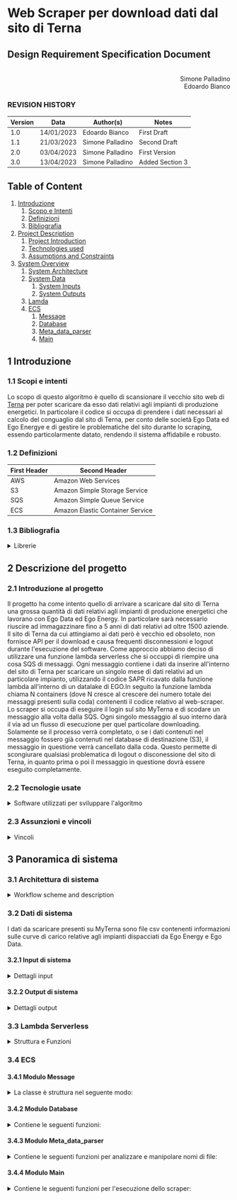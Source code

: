 # Web Scraper per download dati dal sito di Terna

## Design Requirement Specification Document


<div align='right'> <br> Simone Palladino <br> Edoardo Bianco  </div>

### REVISION HISTORY

Version | Data | Author(s)| Notes
---------|------|--------|------
1.0 | 14/01/2023 | Edoardo Bianco | First Draft
1.1 | 21/03/2023 | Simone Palladino | Second Draft
2.0 | 03/04/2023 | Simone Palladino | First Version
3.0 | 13/04/2023 | Simone Palladino | Added Section 3 

## Table of Content

1. [Introduzione](#intro)
    1. [Scopo e Intenti](#purpose)  
    2. [Definizioni](#def)
    3. [Bibliografia](#biblio)
2. [Project Description](#description)
    1. [Project Introduction](#project-intro)
    2. [Technologies used](#tech)
    3. [Assumptions and Constraints](#constraints)
3. [System Overview](#system-overview)
    1. [System Architecture](#architecture)
    2. [System Data](#data)
        1. [System Inputs](#inputs)
        2. [System Outputs](#outputs)
    3. [Lamda](#lambda)
    4. [ECS](#ecs)
        1. [Message](#message)
        2. [Database](#database)
        3. [Meta_data_parser](#meta_data_parser)
        4. [Main](#main)

##  <a name="intro"></a>  1 Introduzione
    
### 1.1 Scopi e intenti
Lo scopo di questo algoritmo è quello di scansionare il vecchio sito web di [Terna](https://myterna.terna.it/portal/portal/myterna) per poter scaricare da esso dati relativi agli impianti di produzione energetici.
In particolare il codice si occupa di prendere i dati necessari al calcolo del conguaglio dal sito di Terna, per conto delle società Ego Data ed Ego Energye e di gestire le problematiche del sito durante lo scraping, essendo particolarmente datato, rendendo il sistema affidabile e robusto. 
<a name="purpose"></a> 


### <a name="def"></a> 1.2 Definizioni 
| First Header  | Second Header |
| ------------- | ------------- |
| AWS  | Amazon Web Services  |
| S3  | Amazon Simple Storage Service  |
| SQS | Amazon Simple Queue Service  |
| ECS | Amazon Elastic Container Service  |
    


###  1.3 Bibliografia
<details> 
<summary> Librerie
</summary>
    <ul>
    <li><a href="https://boto3.amazonaws.com/v1/documentation/api/latest/index.html">API per lavorare con i servizi di AWS</a></li>
    <li><a href="https://pypi.org/project/watchdog/">Watchdog che fornisce API per il monitoring dei file systems</a></li>
    <li><a href="https://www.selenium.dev/documentation/webdriver/ ">Selenium</a></li>
    <li><a href="https://aws.amazon.com/it/sqs/">Amazon SQS per il servizio di code fornito da Amazon</a></li>
    <li><a href="https://aws.amazon.com/it/ecs/">Amazon ECS per il servizio di container di Amazon</a></li>
    <li><a href="https://aws.amazon.com/it/s3/">Amazon S3 per il servizio di storing di Amazon</a></li>
    <li><a href="https://docs.python.org/3/library/os.html"> Python OS</a></li>
    <li><a href="https://docs.python.org/3/library/re.html">Python Regex</a></li>
    <li><a href="https://docs.python.org/3/library/datetime.html">Python Datetime</a></li>
    <li><a href="https://dateutil.readthedocs.io/en/stable/relativedelta.html">Python Relativedelta</a></li>
    <li><a href="https://docs.python.org/3/library/time.html">Python Time</a></li>
    </ul>
    
</details>
<a name="biblio"></a>

## <a name="description"></a> 2 Descrizione del progetto

### 2.1 Introduzione al progetto
Il progetto ha come intento quello di arrivare a scaricare dal sito di Terna una grossa quantità di dati relativi agli impianti di produzione energetici che lavorano con Ego Data ed Ego Energy. In particolare sarà necessario riuscire ad immagazzinare fino a 5 anni di dati relativi ad oltre 1500 aziende. Il sito di Terna da cui attingiamo ai dati però è vecchio ed obsoleto, non fornisce API per il download e causa frequenti disconnessioni e logout durante l'esecuzione del software. Come approccio abbiamo deciso di utilizzare una funzione lambda serverless che si occuppi di riempire una cosa SQS di messaggi. Ogni messaggio contiene i dati da inserire all'interno del sito di Terna per scaricare un singolo mese di dati relativi ad un particolare impianto, utilizzando il codice SAPR ricavato dalla funzione lambda all'interno di un datalake di EGO.In seguito la funzione lambda chiama N containers (dove N cresce al crescere dei numero totale dei messaggi presenti sulla coda) contenenti il codice relativo al web-scraper. Lo scraper si occupa di eseguire il login sul sito MyTerna e di scodare un messaggio alla volta dalla SQS. Ogni singolo messaggio al suo interno darà il via ad un flusso di esecuzione per quel particolare downloading. Solamente se il processo verrà completato, o se i dati contenuti nel messaggio fossero già contenuti nel database di destinazione (S3), il messaggio in questione verrà cancellato dalla coda. Questo permette di scongiurare qualsiasi problematica di logout o disconessione del sito di Terna, in quanto prima o poi il messaggio in questione dovrà essere eseguito completamente.
<a name="project-intro"></a>

### <a name="tech"></a> 2.2 Tecnologie usate

<details> 
    <summary>Software utilizzati per sviluppare l'algoritmo </summary>
    <ul>
    <li><a href="https://www.python.org/">Python 3.9</a></li>
    <li><a href="https://www.selenium.dev/documentation/webdriver/ ">Selenium</a></li>
    <li><a href="https://aws.amazon.com/it/sqs/">Amazon SQS per il servizio di code fornito da Amazon</a></li>
    <li><a href="https://aws.amazon.com/it/ecs/">Amazon ECS per il servizio di container di Amazon</a></li>
    <li><a href="https://aws.amazon.com/it/s3/">Amazon S3 per il servizio di storing di Amazon</a></li>
    <li><a href="https://aws.amazon.com/it/rds/">Amazon RDS per il servizio di RDBMS di Amazon</a></li>
    </ul>
</details>

### <a name="constraints"></a> 2.3 Assunzioni e vincoli
<details> 
    <summary> Vincoli </summary>
    <ul>
        <li><p>Al termine dell'esecuzione devono essere NECESSARIAMENTE scaricati tutti i dati presenti nella SQS</p></li>
        <li><p>L'esecuzione totale deve durare NON OLTRE 18 ore </p></li>
        </ul>
</details>

## <a name="system-overview"></a>  3 Panoramica di sistema

### <a name="architecture"></a>  3.1 Architettura di sistema
<details>
  <summary>Workflow scheme and description</summary>

 ![Uml](img/uml.png)

   

    
  ### Description
    
  #### Lambda
  Quando la Lambda viene eseguita viene fatto un controllo sul parametro dato in input chiamato **fill_queue**:
    
  * se *fill_queue* è **True**, la Lambda si occuperà anche di riempire la SQS con le informazioni riguardanti i dati che lo scraper dovrà scaricare su MyTerna. Per farlo la Lambda controlla un altro parametro dato in input chiamato **historical**:
    * se *historical* è **True**, i messaggi caricati sulla SQS faranno riferimento a dati fino a 5 anni indietro rispetto
    * se *historical* è **False**, i messaggi caricati sulla SQS faranno riferimento a dati risalenti al mese scorso rispetto all'esecuzione
  * se *fill_queue* è **False**, la Lambda chiamerà direttamente i container ECS contenenti lo scraper
    
   Infine, la Lambda si occupa di chiamare N ECS contenenti il web-scraper, dove N è in relazione al numero di messaggi presenti nella SQS.
    
   #### ECS
   Quando un container viene chiamato, fa una query al RDS per ottene le credenziali di accesso al portale MyTerna e ne esegue il login. In seguito si collega alla SQS e inizia a scodare un messaggio alla volta. Per ogni messaggio, chiama una funzione che si occupa di cercare su MyTerna i dati relativi all'impianto contenuto nel messaggio, per poi scaricarli e caricarli su S3. Il messaggio viene eliminato dalla SQS solamente se l'intera operazione viene eseguita con successo.
    
    
</details>
    




### <a name="data"></a>  3.2 Dati di sistema
I dati da scaricare presenti su MyTerna sono file csv contenenti informazioni sulle curve di carico relative agli impianti dispacciati da Ego Energy e Ego Data.

#### <a name="inputs"></a>  3.2.1 Input di sistema
<details> 
    <summary> Dettagli input
    </summary>
    
### Input Lambda
    
* **Company**: Stringa contenente il nome della compagnia che dispaccia gli impianti di cui vogliamo scaricare le curve di carico. "Ego Data" o "Ego Energy"
* **Historical** : Booleano che indica a True se vogliamo eseguire una run storica, quindi su un arco temporale degli ultimi 5 anni, oppure a False se vogliamo eseguire una run mensile, quindi cercare solamente i dati relativi al mese precedente rispetto all'esecuzione.
* **QueueName** : Stringa contenente il nome della SQS 
* **DestinationBucket** : Stringa contenente il nome del bucket S3
* **FillQueue** : Booleano che indica se la Lambda deve riempire la SQS.
    
### Input ECS
 
* **Company**: Stringa contenente il nome della compagnia che dispaccia gli impianti di cui vogliamo scaricare le curve di carico. "Ego Data" o "Ego Energy"
* **Destination_bucket** : Bucket S3 su dove caricare i files scaricati da MyTerna
* **Queue_name** : Coda SQS contenente i metadati sui files da scaricare
    
</details>

#### <a name="outputs"></a>  3.2.2 Output di sistema
<details> 
    <summary> Dettagli output
    </summary>
    
L'output del sistema si trova nel bucket di destinazione S3 presente su Amazon, organizzato per compagnia, anno e mese. Ogni file caricato viene rinominato con dati relativi all'impianto, alla data di pubblicazione e alla versione del dato.
    
![output1](https://user-images.githubusercontent.com/101431140/227618026-bf6d0848-de78-426e-b9fb-6984fb038797.png)
    
![output1](https://user-images.githubusercontent.com/101431140/227618680-27b121d0-88e4-4a4b-9991-9ac571955ba8.png)
    
Inoltre, il sistema stampa continuamente logs relativi alle azioni dello scraper. Questi logs possono essere ispezionati anche in tempo reale sul servizio di CloudWatch fornito da AWS
    
![image](https://user-images.githubusercontent.com/101431140/227621725-6623525e-add3-4ddd-8ae2-0d71c8a9510c.png)
</details>
    


### <a name="lambda"></a>  3.3 Lambda Serverless
<details>  
    <summary> Struttura e Funzioni </summary> 
   
``` def make_monthly_queue_list(plant_list: List[tuple], year: str, month: str, historical: bool) -> List[Message]:```

* Crea un elenco di oggetti Messaggio per ogni impianto dell'elenco_impianti fornito per l'anno e il mese specificati.
* Il flag storico determina se i messaggi derivano da una esecuzione storica o mensile.
* Restituisce l'elenco di oggetti Messaggio.

``` def get_queue_url(aws_account_id: str, aws_region: str, queue_name: str) -> str:```

* Recupera l'URL di una coda SQS con il queue_name specificato nella aws_region e nell'aws_account_id indicati.
* Restituisce l'URL della coda come stringa.
    
``` def send_to_queue(queue_url: str, msg_list: List[Message]):```

* Invia un elenco di oggetti Messaggio alla coda SQS specificata da queue_url.
* Utilizza l'SDK AWS per inviare i messaggi alla coda.
* Se si verifica un errore durante l'invio di un messaggio, questo viene registrato come errore. Altrimenti, il messaggio riuscito viene registrato come info.

``` def run_fargate_tasks(company: str, historical: bool, aws_region: str, environment: str, queue_name: str, destination_bucket: str, count: int) -> dict:```

* Esegue la task Fargate su AWS ECS invocando il container contenente il codice relativo allo scraper.
* Il parametro company specifica l'azienda per cui vengono eseguiti i task.
* Il flag storico determina se l'esecuzione è storica o mensila.
* Il parametro aws_region specifica la regione AWS in cui devono essere eseguiti i task.
* Il parametro environment specifica l'ambiente per i task.
* Il parametro queue_name specifica il nome della coda SQS a cui inviare i messaggi.
* Il parametro destination_bucket specifica il nome del bucket S3 per la memorizzazione dei risultati.
* Il parametro count specifica il numero di container da invocare.
* Restituisce la risposta dell'API ECS come dizionario.
    
``` def run(company: str, historical: bool, aws_region: str, queue_url: str, bucket_name: str, fill_queue: bool, count: int = 1):```

* Recupera da un database un elenco di impianti per l'azienda specificata.
* Se fill_queue è True, genera oggetti Message per ogni impianto e li invia al queue_url specificato.
* Richiama la funzione run_fargate_tasks per eseguire i task di Fargate con i parametri forniti.
    
``` def input_parser(event) -> Tupla[bool, str, str, bool, str, str, str]:```

* Analizza l'evento in ingresso fornito dal servizio AWS ed estrae i parametri richiesti per l'esecuzione dei task.
* Restituisce una tupla contenente i parametri analizzati: historical, company, destination_bucket, fill_queue, regione, ambiente, queue_url.

``` def handler(event, context) -> dict:```

* Il punto di ingresso principale del modulo. Viene attivato da un evento e orchestra l'esecuzione della Lambda.
* Richiama la funzione input_parser per analizzare l'evento ed estrarre i parametri richiesti.
* Richiama la funzione run per eseguire il riempimento della coda e l'esecuzione del container.
* Restituisce una risposta che indica il successo dell'esecuzione.   
</details>
    
    
### <a name="ecs"></a>  3.4 ECS
    
#### <a name="message"></a>  3.4.1 Modulo Message
<details> 
 <summary> La classe è struttura nel seguente modo: </summary>
    
![MessageUML](img/Message.png)
    
La classe Message ha i seguenti **attributi**:

* **year**: str: una stringa che rappresenta l'anno del messaggio.
* **month**: str: una stringa che rappresenta il mese del messaggio.
* **sapr**: str: una stringa che rappresenta la proprietà SAPR del messaggio.
* **relevant**: bool: un valore booleano che indica se il messaggio è rilevante o meno.
* ****historical**: bool: un valore booleano che indica se il messaggio è storico o non storico.
    
La classe Message ha anche i seguenti **metodi**:

* **to_json()** -> str: converte l'oggetto Message in una stringa JSON.
* **from_json(jobj: str)** -> Message: converte una stringa JSON in un oggetto Message.

La classe Message è inoltre decorata con @dataclass(frozen=True) per rendere l'oggetto **immutabile**.
</details> 
    
#### <a name="database"></a>  3.4.2 Modulo Database
 <details> 
 <summary> Contiene le seguenti funzioni: </summary>
    
``` def get_aws_param(): ```
    
*  restituisce una tupla contenente i parametri di configurazione AWS ottenuti da una funzione esterna

``` def get_db_connection(host: str, database: str, username: str, password: str) -> connection```
* restituisce una connessione al database PostgreSQL utilizzando i parametri specificati.

``` def execute_query(connection, query) -> result ```
* esegue una query sul database utilizzando la connessione fornita e restituisce il risultato

``` def get_plants(company: str) -> plants ```
* esegue una query per ottenere gli impianti corrispondenti alla società specificata

``` def get_downloaded_files(anno: int, mese: int, tipologia: str, dispacciato_da: str) -> set: ```
* esegue una query per ottenere i nomi dei file scaricati corrispondenti ai criteri specificati

``` def write_measure(nome_file: str, anno: int, mese: int, tipologia: str, sapr: str, codice_up: str, codice_psv: str, vers: str, validazione: str, dispacciato_da: str) ```
* inserisce una riga nella tabella "downloaded_measure_files" del database con i valori specificati
</details> 
    
#### <a name="meta_data_parser"></a>  3.4.3 Modulo Meta_data_parser
 <details> 
 <summary> Contiene le seguenti funzioni per analizzare e manipolare nomi di file: </summary>
    
``` def parse(file_name): ```
* analizza il nome di un file e restituisce un dizionario con le informazioni estratte dal nome del file.
    
``` def file_name(parsed): ```
* costruisce il nome del file a partire da un dizionario parsed.
    
``` def date(parsed): ```
* estrae l'anno e il mese dalla data presente nel dizionario parsed.
    
``` def path(parsed): ```
* restituisce il percorso della directory del file dal dizionario parsed.
    
``` def full_path(parsed):```
* restituisce il percorso completo del file, inclusa la directory, a partire dal dizionario parsed.
    
``` def is_relevant(parsed):```
*  determina se il file è rilevante in base alla proprietà "plant" nel dizionario parsed.
    
``` def plant(parsed):```
* restituisce il valore della proprietà "plant" dal dizionario parsed.
    
``` def x(parsed):```
* restituisce il valore della proprietà "x" dal dizionario parsed.
    
``` def power_type(parsed):```
* estrae il tipo di alimentazione dalla proprietà "x" nel dizionario parsed.
    
``` def pretty_power_type(parsed):```
* restituisce una versione più leggibile del tipo di alimentazione estratto da power_type(parsed).
    
``` def is_withdrawal(parsed):```
* determina se il tipo di alimentazione è un prelievo.
    
``` def is_injection(parsed):```
* determina se il tipo di alimentazione è un'immissione.
    
``` def sapr(parsed):```
* estrae il codice SAPR dalla proprietà "rup" nel dizionario parsed.
    
``` def section(parsed):```
* estrae il numero di sezione dalla proprietà "x" nel dizionario parsed.
    
``` def rup(parsed):```
* restituisce il valore della proprietà "rup" dal dizionario parsed.
    
``` def unit(parsed):```
* restituisce il valore della proprietà "rup" come unità se non è presente il codice SAPR nel dizionario parsed.
    
``` def version(parsed):```
* restituisce il numero di versione come intero dal dizionario parsed.
 </details> 
    
    
#### <a name="main"></a>  3.4.4 Modulo Main
 <details> 
 <summary> Contiene le seguenti funzioni per l'esecuzione dello scraper: </summary>

``` def get_login_credentials(environment)```
* Recupera le credenziali di accesso per un ambiente specifico da un archivio di parametri 
     
``` def on_moved(filename, local_path, destination_bucket, s3_client):```
* Carica un file su un bucket S3 dopo che è stato scaricato.

     
``` def get_driver_options(local_path):```
* Imposta le opzioni per il driver web di Selenium, compresa la disabilitazione di JavaScript e la configurazione delle preferenze di download.
     
``` def wait_element(driver, by, element_id):```
* Attende che un elemento sia presente in una pagina web, aggiornando la pagina o tentando di effettuare il login, se necessario.
     
``` def login(company, user_id, password, local_path):```
*  Tenta di accedere a un sito web utilizzando le credenziali fornite
     
``` def create_file_name(local_path, plant_type, date, rup, x, version, validation, company):```
* Genera un nome di file per il salvataggio di file CSV.
     
``` def search_meterings(driver, year, month, is_relevant, p):```
* Passa alla pagina della curva di carico e cerca i dati di misurazione in base ai parametri specificati.
     
``` def get_metering_data(driver):```
* Recupera i dati di misurazione dalla pagina della curva di carico.
     
``` def download(driver, on_s3, nome file, local_path, sapr, versione, codice_up, azienda, destination_bucket, s3_client):```
* Scarica il file di misurazione, lo rinomina e lo carica in un bucket S3
     
</details> 


